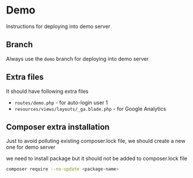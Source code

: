 # Demo

Instructions for deploying into demo server

## Branch
Always use the `demo` branch for deploying into demo server

## Extra files
It should have following extra files

- `routes/demo.php` - for auto-login user 1
- `resources/views/layouts/_ga.blade.php` - for Google Analytics

## Composer extra installation
Just to avoid polluting existing composer.lock file, we should create a new one for demo server

we need to install package but it should not be added to composer.lock file

```bash
composer require --no-update <package-name>
```

